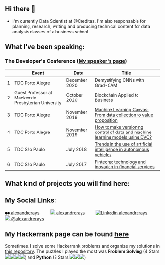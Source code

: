 ## Hi there 👋

<!--
**alexandrerays/alexandrerays** is a ✨ _special_ ✨ repository because its `README.md` (this file) appears on your GitHub profile.

Here are some ideas to get you started:

- 🔭 I’m currently working on ...
- 🌱 I’m currently learning ...
- 👯 I’m looking to collaborate on ...
- 🤔 I’m looking for help with ...
- 💬 Ask me about ...
- 📫 How to reach me: ...
- 😄 Pronouns: ...
- ⚡ Fun fact: ...
-->

- I'm currently Data Scientist at @Creditas. I'm also responsable for planning, research, writing and producing technical content for data analysis classes of a business school.

## What I've been speaking:

### The Developer's Conference ([My speaker's page](https://thedevconf.com/palestrante/alexandre-ray-da-silva))

|   | Event                                                 | Date          | Title                                                                                                                                                                                                       |
|---|-------------------------------------------------------|---------------|-------------------------------------------------------------------------------------------------------------------------------------------------------------------------------------------------------------|
| 1 | TDC Porto Alegre                                      | December 2020 | Demystifying CNNs with Grad-CAM                                                                                                                                                                             |
| 2 | Guest Professor at Mackenzie Presbyterian University  | October 2020  | Blockchain Applied to Business                                                                                                                                                                              |
| 3 | TDC Porto Alegre                                      | November 2019 | [Machine Learning Canvas: From data collection to value proposition](https://www.slideshare.net/AlexandreRay1/machine-learning-canvas-da-coleta-de-dados-gerao-de-valor)                                    |
| 4 | TDC Porto Alegre                                      | November 2019 | [How to make versioning control of data and machine learning models using DVC?](https://www.slideshare.net/AlexandreRay1/como-fazer-controle-de-verses-de-dados-e-modelos-de-machine-learning-usando-o-dvc) |
| 5 | TDC São Paulo                                         | July 2018     | [Trends in the use of artificial intelligence in autonomous vehicles](https://www.slideshare.net/AlexandreRay1/tendncias-do-uso-da-inteligncia-artificial-em-veculos-autnomos)                          |
| 6 | TDC São Paulo                                         | July 2017     | [Fintechs: technology and inovation in financial services](https://www.slideshare.net/AlexandreRay1/fintechs-tecnologia-e-inovao-em-servios-financeiros)                                                    |

## What kind of projects you will find here:

## My Social Links:

[<img src="https://github.com/Medium/medium-logos/blob/master/03_Symbol/01_Black/SVG/Medium_Symbol_NoPadding.svg" width="15"/> alexandrerays](https://alexandrerays.medium.com/)&nbsp;&nbsp;&nbsp;&nbsp;&nbsp;&nbsp;&nbsp;&nbsp;
[<img src="https://cdn4.iconfinder.com/data/icons/logos-and-brands/512/189_Kaggle_logo_logos-512.png" width="15"/> alexandrerays](https://www.kaggle.com/alexandrerays)&nbsp;&nbsp;&nbsp;&nbsp;&nbsp;&nbsp;&nbsp;&nbsp;
[![Linkedin](https://i.stack.imgur.com/gVE0j.png) alexandrerays](https://www.linkedin.com/in/alexandrerays/)&nbsp;&nbsp;&nbsp;&nbsp;&nbsp;&nbsp;&nbsp;&nbsp;
[<img src="https://emojis.slackmojis.com/emojis/images/1450733056/231/twitter.png?1450733056" width="15"/> @alexandrerays](https://twitter.com/alexandrerays)

## My Hackerrank page can be found [here](https://www.hackerrank.com/alexandrerays)

Sometimes, I solve some Hackerrank problems and organize my solutions in [this repository](https://github.com/alexandrerays/hackerrank). The puzzles I played the most was **Problem Solving** (4 Stars <img src="https://cdn.pixabay.com/photo/2013/07/13/11/42/star-158502_960_720.png" width="15"/><img src="https://cdn.pixabay.com/photo/2013/07/13/11/42/star-158502_960_720.png" width="15"/><img src="https://cdn.pixabay.com/photo/2013/07/13/11/42/star-158502_960_720.png" width="15"/><img src="https://cdn.pixabay.com/photo/2013/07/13/11/42/star-158502_960_720.png" width="15"/>) and **Python** (3 Stars <img src="https://cdn.pixabay.com/photo/2013/07/13/11/42/star-158502_960_720.png" width="15"/><img src="https://cdn.pixabay.com/photo/2013/07/13/11/42/star-158502_960_720.png" width="15"/><img src="https://cdn.pixabay.com/photo/2013/07/13/11/42/star-158502_960_720.png" width="15"/>)


